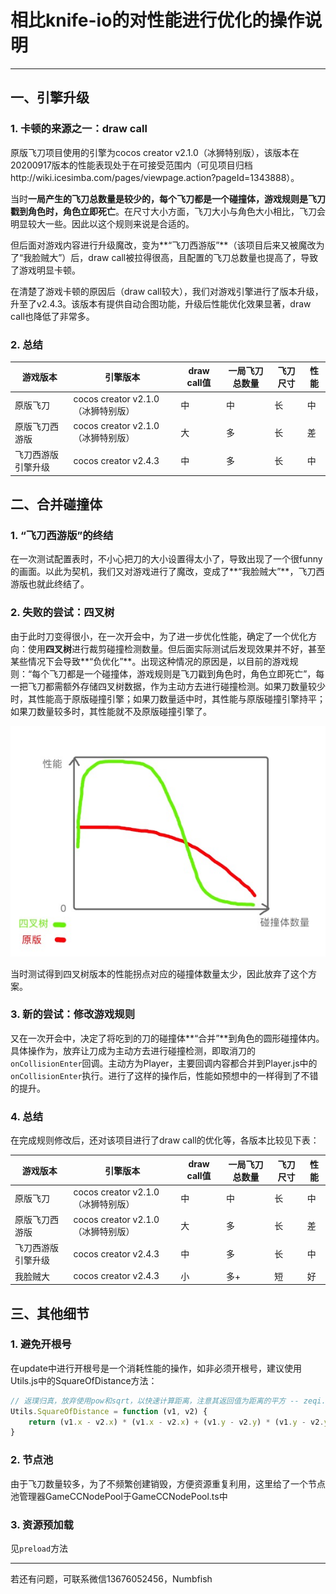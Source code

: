 # 相比knife-io的对性能进行优化的操作说明

---

## 一、引擎升级

### 1. 卡顿的来源之一：draw call

原版飞刀项目使用的引擎为cocos creator v2.1.0（冰狮特别版），该版本在20200917版本的性能表现处于在可接受范围内（可见项目归档http://wiki.icesimba.com/pages/viewpage.action?pageId=1343888）。

当时**一局产生的飞刀总数量是较少的，每个飞刀都是一个碰撞体，游戏规则是飞刀戳到角色时，角色立即死亡**。在尺寸大小方面，飞刀大小与角色大小相比，飞刀会明显较大一些。因此以这个规则来说是合适的。

但后面对游戏内容进行升级魔改，变为**“飞刀西游版”**（该项目后来又被魔改为了“我脸贼大”）后，draw call被拉得很高，且配置的飞刀总数量也提高了，导致了游戏明显卡顿。

在清楚了游戏卡顿的原因后（draw call较大），我们对游戏引擎进行了版本升级，升至了v2.4.3。该版本有提供自动合图功能，升级后性能优化效果显著，draw call也降低了非常多。

### 2. 总结

| 游戏版本 | 引擎版本                           | draw call值 | 一局飞刀总数量 | 飞刀尺寸 | 性能 |
| -------------- | ---------------------------------- | --------- |--| -- | -------------- |
| 原版飞刀       | cocos creator v2.1.0（冰狮特别版） | 中 | 中 | 长 | 中 |
| 原版飞刀西游版 | cocos creator v2.1.0（冰狮特别版） | 大 | 多 | 长 | 差 |
| 飞刀西游版引擎升级 | cocos creator v2.4.3               | 中 | 多 | 长 | 中 |

## 二、合并碰撞体

### 1. “飞刀西游版”的终结

在一次测试配置表时，不小心把刀的大小设置得太小了，导致出现了一个很funny的画面。以此为契机，我们又对游戏进行了魔改，变成了**“我脸贼大”**，飞刀西游版也就此终结了。

### 2. 失败的尝试：四叉树

由于此时刀变得很小，在一次开会中，为了进一步优化性能，确定了一个优化方向：使用**四叉树**进行裁剪碰撞检测数量。但后面实际测试后发现效果并不好，甚至某些情况下会导致**“负优化”**。出现这种情况的原因是，以目前的游戏规则：“每个飞刀都是一个碰撞体，游戏规则是飞刀戳到角色时，角色立即死亡”，每一把飞刀都需额外存储四叉树数据，作为主动方去进行碰撞检测。如果刀数量较少时，其性能高于原版碰撞引擎；如果刀数量适中时，其性能与原版碰撞引擎持平；如果刀数量较多时，其性能就不及原版碰撞引擎了。

![pic_1](README_PIC/pic_1.jpg)

当时测试得到四叉树版本的性能拐点对应的碰撞体数量太少，因此放弃了这个方案。

### 3. 新的尝试：修改游戏规则

又在一次开会中，决定了将吃到的刀的碰撞体**“合并”**到角色的圆形碰撞体内。具体操作为，放弃让刀成为主动方去进行碰撞检测，即取消刀的``onCollisionEnter``回调。主动方为Player，主要回调内容都合并到Player.js中的``onCollisionEnter``执行。进行了这样的操作后，性能如预想中的一样得到了不错的提升。

### 4. 总结

在完成规则修改后，还对该项目进行了draw call的优化等，各版本比较见下表：

| 游戏版本           | 引擎版本                           | draw call值 | 一局飞刀总数量 | 飞刀尺寸 | 性能 |
| ------------------ | ---------------------------------- | ----------- | -------------- | -------- | ---- |
| 原版飞刀           | cocos creator v2.1.0（冰狮特别版） | 中          | 中             | 长       | 中   |
| 原版飞刀西游版     | cocos creator v2.1.0（冰狮特别版） | 大          | 多             | 长       | 差   |
| 飞刀西游版引擎升级 | cocos creator v2.4.3               | 中          | 多             | 长       | 中   |
| 我脸贼大           | cocos creator v2.4.3               | 小          | 多+            | 短       | 好   |

## 三、其他细节

### 1. 避免开根号

在update中进行开根号是一个消耗性能的操作，如非必须开根号，建议使用Utils.js中的SquareOfDistance方法：

```js
// 返璞归真，放弃使用pow和sqrt，以快速计算距离，注意其返回值为距离的平方 -- zeqi.luo 2020.11.12
Utils.SquareOfDistance = function (v1, v2) {
    return (v1.x - v2.x) * (v1.x - v2.x) + (v1.y - v2.y) * (v1.y - v2.y);
}
```

### 2. 节点池

由于飞刀数量较多，为了不频繁创建销毁，方便资源重复利用，这里给了一个节点池管理器GameCCNodePool于GameCCNodePool.ts中

### 3. 资源预加载

见``preload``方法

---

若还有问题，可联系微信13676052456，Numbfish
